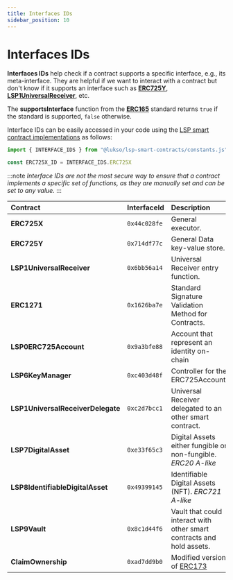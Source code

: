 ```yaml
---
title: Interfaces IDs
sidebar_position: 10
---
```


# Interfaces IDs

**Interfaces IDs** help check if a contract supports a specific interface, e.g., its meta-interface. They are helpful if we want to interact with a contract but don't know if it supports an interface such as **[ERC725Y](https://github.com/ethereum/EIPs/blob/master/EIPS/eip-725.md#erc725y)**, **[LSP1UniversalReceiver](https://github.com/lukso-network/LIPs/blob/main/LSPs/LSP-1-UniversalReceiver.md)**, etc.

The **supportsInterface** function from the **[ERC165](https://eips.ethereum.org/EIPS/eip-165)** standard returns `true` if the standard is supported, `false` otherwise.

Interface IDs can be easily accessed in your code using the [LSP smart contract implementations](https://www.npmjs.com/package/@lukso/lsp-smart-contracts) as follows:
```js
import { INTERFACE_IDS } from "@lukso/lsp-smart-contracts/constants.js"

const ERC725X_ID = INTERFACE_IDS.ERC725X
```

:::note
_Interface IDs are not the most secure way to ensure that a contract implements a specific set of functions, as they are manually set and can be set to any value._
:::

| Contract                          | InterfaceId  | Description                                                           |
| :-------------------------------- | :----------- | :-------------------------------------------------------------------- |
| **ERC725X**                       | `0x44c028fe` | General executor.                                                     |
| **ERC725Y**                       | `0x714df77c` | General Data key-value store.                                         |
| **LSP1UniversalReceiver**         | `0x6bb56a14` | Universal Receiver entry function.                                    |
| **ERC1271**                       | `0x1626ba7e` | Standard Signature Validation Method for Contracts.                   |
| **LSP0ERC725Account**             | `0x9a3bfe88` | Account that represent an identity on-chain                           |
| **LSP6KeyManager**                | `0xc403d48f` | Controller for the ERC725Account.                                     |
| **LSP1UniversalReceiverDelegate** | `0xc2d7bcc1` | Universal Receiver delegated to an other smart contract.              |
| **LSP7DigitalAsset**              | `0xe33f65c3` | Digital Assets either fungible or non-fungible. _ERC20 A-like_        |
| **LSP8IdentifiableDigitalAsset**  | `0x49399145` | Identifiable Digital Assets (NFT). _ERC721 A-like_                    |
| **LSP9Vault**                     | `0x8c1d44f6` | Vault that could interact with other smart contracts and hold assets. |
| **ClaimOwnership**                | `0xad7dd9b0` | Modified version of [ERC173](https://eips.ethereum.org/EIPS/eip-173) |
